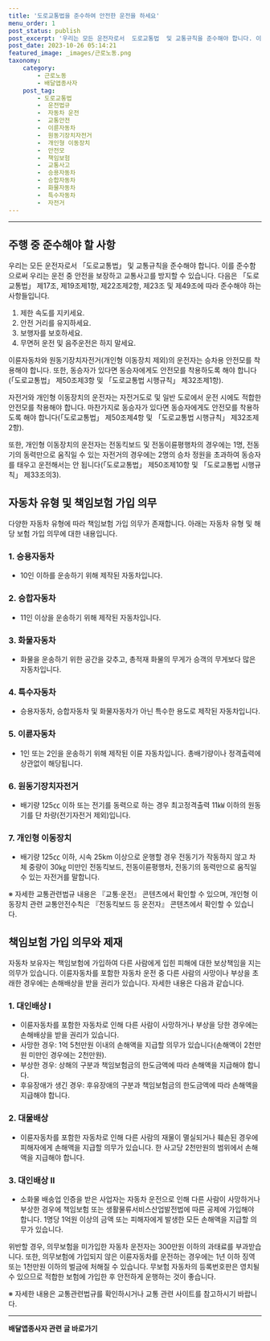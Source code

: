 ```yaml
---
title: '도로교통법을 준수하여 안전한 운전을 하세요'
menu_order: 1
post_status: publish
post_excerpt: '우리는 모든 운전자로서  도로교통법  및 교통규칙을 준수해야 합니다. 이를 준수함으로써 우리는 운전 중 안전을 보장하고 교통사고를 방지할 수 있습니다. 다음은  도로교통법  제17조, 제19조제1항, 제22조제2항, 제23조 및 제49조에 따라 준수해야 하는 사항들입니다.'
post_date: 2023-10-26 05:14:21
featured_image: _images/근로노동.png
taxonomy:
    category:
        - 근로노동
        - 배달앱종사자
    post_tag:
        - 도로교통법
        -  운전법규
        -  자동차 운전
        -  교통안전
        -  이륜자동차
        -  원동기장치자전거
        -  개인형 이동장치
        -  안전모
        -  책임보험
        -  교통사고
        -  승용자동차
        -  승합자동차
        -  화물자동차
        -  특수자동차
        -  자전거
---
```




---
## 주행 중 준수해야 할 사항

우리는 모든 운전자로서 「도로교통법」 및 교통규칙을 준수해야 합니다. 이를 준수함으로써 우리는 운전 중 안전을 보장하고 교통사고를 방지할 수 있습니다. 다음은 「도로교통법」 제17조, 제19조제1항, 제22조제2항, 제23조 및 제49조에 따라 준수해야 하는 사항들입니다.

1. 제한 속도를 지키세요.
2. 안전 거리를 유지하세요.
3. 보행자를 보호하세요.
4. 무면허 운전 및 음주운전은 하지 말세요.

이륜자동차와 원동기장치자전거(개인형 이동장치 제외)의 운전자는 승차용 안전모를 착용해야 합니다. 또한, 동승자가 있다면 동승자에게도 안전모를 착용하도록 해야 합니다(「도로교통법」 제50조제3항 및 「도로교통법 시행규칙」 제32조제1항).

자전거와 개인형 이동장치의 운전자는 자전거도로 및 일반 도로에서 운전 시에도 적합한 안전모를 착용해야 합니다. 마찬가지로 동승자가 있다면 동승자에게도 안전모를 착용하도록 해야 합니다(「도로교통법」 제50조제4항 및 「도로교통법 시행규칙」 제32조제2항).

또한, 개인형 이동장치의 운전자는 전동킥보드 및 전동이륜평행차의 경우에는 1명, 전동기의 동력만으로 움직일 수 있는 자전거의 경우에는 2명의 승차 정원을 초과하여 동승자를 태우고 운전해서는 안 됩니다(「도로교통법」 제50조제10항 및 「도로교통법 시행규칙」 제33조의3).

## 자동차 유형 및 책임보험 가입 의무

다양한 자동차 유형에 따라 책임보험 가입 의무가 존재합니다. 아래는 자동차 유형 및 해당 보험 가입 의무에 대한 내용입니다.

### 1. 승용자동차

- 10인 이하를 운송하기 위해 제작된 자동차입니다.

### 2. 승합자동차

- 11인 이상을 운송하기 위해 제작된 자동차입니다.

### 3. 화물자동차

- 화물을 운송하기 위한 공간을 갖추고, 총적재 화물의 무게가 승객의 무게보다 많은 자동차입니다.

### 4. 특수자동차

- 승용자동차, 승합자동차 및 화물자동차가 아닌 특수한 용도로 제작된 자동차입니다.

### 5. 이륜자동차

- 1인 또는 2인을 운송하기 위해 제작된 이륜 자동차입니다. 총배기량이나 정격출력에 상관없이 해당됩니다.

### 6. 원동기장치자전거

- 배기량 125㏄ 이하 또는 전기를 동력으로 하는 경우 최고정격출력 11㎾ 이하의 원동기를 단 차량(전기자전거 제외)입니다.

### 7. 개인형 이동장치

- 배기량 125㏄ 이하, 시속 25km 이상으로 운행할 경우 전동기가 작동하지 않고 차체 중량이 30㎏ 미만인 전동킥보드, 전동이륜평행차, 전동기의 동력만으로 움직일 수 있는 자전거를 말합니다.

※ 자세한 교통관련법규 내용은 『교통·운전』 콘텐츠에서 확인할 수 있으며, 개인형 이동장치 관련 교통안전수칙은 『전동킥보드 등 운전자』 콘텐츠에서 확인할 수 있습니다.

## 책임보험 가입 의무와 제재

자동차 보유자는 책임보험에 가입하여 다른 사람에게 입힌 피해에 대한 보상책임을 지는 의무가 있습니다. 이륜자동차를 포함한 자동차 운전 중 다른 사람의 사망이나 부상을 초래한 경우에는 손해배상을 받을 권리가 있습니다. 자세한 내용은 다음과 같습니다.

### 1. 대인배상 Ⅰ

- 이륜자동차를 포함한 자동차로 인해 다른 사람이 사망하거나 부상을 당한 경우에는 손해배상을 받을 권리가 있습니다.
- 사망한 경우: 1억 5천만원 이내의 손해액을 지급할 의무가 있습니다(손해액이 2천만원 미만인 경우에는 2천만원).
- 부상한 경우: 상해의 구분과 책임보험금의 한도금액에 따라 손해액을 지급해야 합니다.
- 후유장애가 생긴 경우: 후유장애의 구분과 책임보험금의 한도금액에 따라 손해액을 지급해야 합니다.

### 2. 대물배상

- 이륜자동차를 포함한 자동차로 인해 다른 사람의 재물이 멸실되거나 훼손된 경우에 피해자에게 손해액을 지급할 의무가 있습니다. 한 사고당 2천만원의 범위에서 손해액을 지급해야 합니다.

### 3. 대인배상 Ⅱ

- 소화물 배송업 인증을 받은 사업자는 자동차 운전으로 인해 다른 사람이 사망하거나 부상한 경우에 책임보험 또는 생활물류서비스산업발전법에 따른 공제에 가입해야 합니다. 1명당 1억원 이상의 금액 또는 피해자에게 발생한 모든 손해액을 지급할 의무가 있습니다.

위반할 경우, 의무보험을 미가입한 자동차 운전자는 300만원 이하의 과태료를 부과받습니다. 또한, 의무보험에 가입되지 않은 이륜자동차를 운전하는 경우에는 1년 이하 징역 또는 1천만원 이하의 벌금에 처해질 수 있습니다. 무보험 자동차의 등록번호판은 영치될 수 있으므로 적합한 보험에 가입한 후 안전하게 운행하는 것이 좋습니다.

※ 자세한 내용은 교통관련법규를 확인하시거나 교통 관련 사이트를 참고하시기 바랍니다.
<!-- wp:separator -->
<hr class="wp-block-separator has-alpha-channel-opacity"/>
<!-- /wp:separator -->

<!-- wp:group {"backgroundColor":"base","layout":{"type":"constrained"}} -->
<div class="wp-block-group has-base-background-color has-background"><!-- wp:paragraph {"align":"center","fontSize":"medium"} -->
<p class="has-text-align-center has-large-font-size"><strong>배달앱종사자 관련 글 바로가기</strong></p>
<!-- /wp:paragraph -->


<!-- wp:latest-posts
{"categories":[{"id":11057,"count":19,"description":"","link":"https://uknowlaw.com/category/%eb%b0%b0%eb%8b%ac%ec%95%b1%ec%a2%85%ec%82%ac%ec%9e%90/","name":"배달앱종사자","slug":"배달앱종사자","taxonomy":"category","parent":0,"meta":[],"_links":{"self":[{"href":"https://uknowlaw.com/wp-json/wp/v2/categories/11057"}],"collection":[{"href":"https://uknowlaw.com/wp-json/wp/v2/categories"}],"about":[{"href":"https://uknowlaw.com/wp-json/wp/v2/taxonomies/category"}],"wp:post_type":[{"href":"https://uknowlaw.com/wp-json/wp/v2/posts?categories=11057"}],"curies":[{"name":"wp","href":"https://api.w.org/{rel}","templated":true}]}}],"postsToShow":100,"excerptLength":28,"postLayout":"grid","columns":2,"featuredImageAlign":"left","featuredImageSizeSlug":"large","fontSize":"medium"} /--></div>
<!-- /wp:group -->